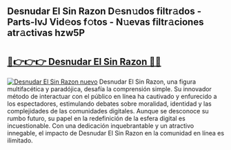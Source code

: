 ## Desnudar El Sin Razon D𝚎sn𝚞dos filtr𝚊dos - Parts-lvJ Vid𝚎os f𝚘tos - N𝚞evas filtr𝚊ciones atr𝚊ctivas hzw5P

# <h2><a href="http://mb3lbe.tromn.icu/?c=Desnudar+El+Sin+Razon">🔗👉👉👉 Desnudar El Sin Razon 🔗🔗</a></h2>

[![Desnudar El Sin Razon nuevo](https://i.imgur.com/pEAQMta.gif)](http://mb3lbe.tromn.icu/?c=Desnudar+El+Sin+Razon)
Desnudar El Sin Razon, una figura multifacética y paradójica, desafía la comprensión simple. Su innovador método de interactuar con el público en línea ha cautivado y enfurecido a los espectadores, estimulando debates sobre moralidad, identidad y las complejidades de las comunidades digitales. Aunque se desconoce su rumbo futuro, su papel en la redefinición de la esfera digital es incuestionable. Con una dedicación inquebrantable y un atractivo innegable, el impacto de Desnudar El Sin Razon en la comunidad en línea es ilimitado.

